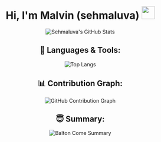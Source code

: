 <h1 align="center">Hi, I'm Malvin (sehmaluva) <img src="https://media.giphy.com/media/hvRJCLFzcasrR4ia7z/giphy.gif" width="35px"></h1>

<div align="center">

![Sehmaluva's GitHub Stats](https://github-readme-stats.vercel.app/api?username=sehmaluva&show_icons=true&theme=algolia)

## 🚀 Languages & Tools:
![Top Langs](https://github-readme-stats.vercel.app/api/top-langs/?username=sehmaluva&layout=compact&theme=algolia)

## 📊 Contribution Graph:
![GitHub Contribution Graph](https://github-readme-activity-graph.vercel.app/graph?username=sehmaluva&theme=cobalt)

## 😇 Summary:
![Balton Come Summary](https://github-profile-summary-cards.vercel.app/api/cards/profile-details?username=sehmaluva&theme=algolia)

</div>

<!---
sehmaluva/sehmaluva is a ✨ special ✨ repository because its `README.md` (this file) appears on your GitHub profile.
You can click the Preview link to take a look at your changes.
--->
